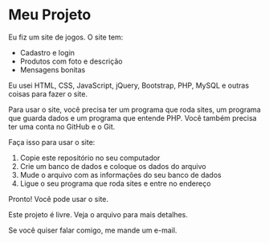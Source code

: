 # Meu Projeto

Eu fiz um site de jogos. O site tem:

- Cadastro e login
- Produtos com foto e descrição
- Mensagens bonitas

Eu usei HTML, CSS, JavaScript, jQuery, Bootstrap, PHP, MySQL e outras coisas para fazer o site.

Para usar o site, você precisa ter um programa que roda sites, um programa que guarda dados e um programa que entende PHP. Você também precisa ter uma conta no GitHub e o Git.

Faça isso para usar o site:

1. Copie este repositório no seu computador
2. Crie um banco de dados e coloque os dados do arquivo
3. Mude o arquivo com as informações do seu banco de dados
4. Ligue o seu programa que roda sites e entre no endereço

Pronto! Você pode usar o site.

Este projeto é livre. Veja o arquivo para mais detalhes.

Se você quiser falar comigo, me mande um e-mail.
